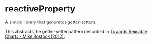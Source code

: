 # reactiveProperty
A simple library that generates getter-setters.

This abstracts the getter-setter pattern described in [Towards Reusable Charts - Mike Bostock (2012)](https://bost.ocks.org/mike/chart/);
